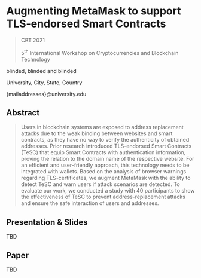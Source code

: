 # Augmenting MetaMask to support TLS-endorsed Smart Contracts
> CBT 2021
>
> 5<sup>th</sup> International Workshop on Cryptocurrencies and Blockchain Technology

blinded, blinded and blinded

University, City, State, Country

{mailaddresses}@university.edu

## Abstract

> Users in blockchain systems are exposed to address replacement attacks due to the weak binding between websites and smart contracts, as they have no way to verify the authenticity of obtained addresses. Prior research introduced TLS-endorsed Smart Contracts (TeSC) that equip Smart Contracts with authentication information, proving the relation to the domain name of the respective website. For an efficient and user-friendly approach, this technology needs to be integrated with wallets. Based on the analysis of browser warnings regarding TLS-certificates, we augment MetaMask with the ability to detect TeSC and warn users if attack scenarios are detected. To evaluate our work, we conducted a study with 40 participants to show the effectiveness of TeSC to prevent address-replacement attacks and ensure the safe interaction of users and addresses. 


## Presentation & Slides
TBD

## Paper
TBD